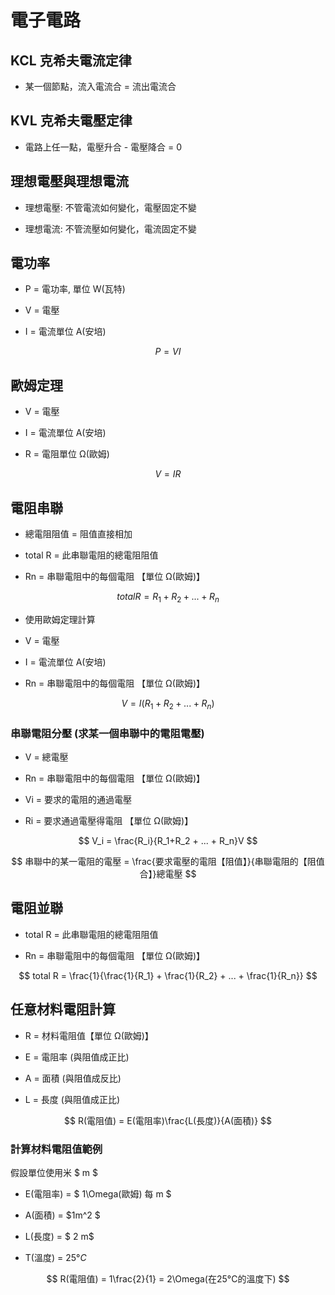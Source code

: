 # 電子電路

## KCL 克希夫電流定律

- 某一個節點，流入電流合 = 流出電流合

## KVL 克希夫電壓定律

- 電路上任一點，電壓升合 - 電壓降合 = 0

## 理想電壓與理想電流

- 理想電壓: 不管電流如何變化，電壓固定不變

- 理想電流: 不管流壓如何變化，電流固定不變

## 電功率

- P = 電功率, 單位 W(瓦特)

- V = 電壓

- I = 電流單位 A(安培)

$$
P= VI
$$

## 歐姆定理

- V = 電壓

- I  = 電流單位 A(安培)

- R = 電阻單位 Ω(歐姆)

$$
V=IR
$$

## 電阻串聯

- 總電阻阻值 = 阻值直接相加

- total R = 此串聯電阻的總電阻阻值

- Rn = 串聯電阻中的每個電阻 【單位 Ω(歐姆)】

$$
total R = R_1 + R_2 + ... + R_n
$$

- 使用歐姆定理計算

- V = 電壓

- I = 電流單位 A(安培)

- Rn = 串聯電阻中的每個電阻 【單位 Ω(歐姆)】

$$
V = I (R_1 + R_2 + ... + R_n)
$$

### 串聯電阻分壓 (求某一個串聯中的電阻電壓)

- V = 總電壓

- Rn = 串聯電阻中的每個電阻 【單位 Ω(歐姆)】

- Vi = 要求的電阻的通過電壓

- Ri = 要求通過電壓得電阻 【單位 Ω(歐姆)】

$$
V_i = \frac{R_i}{R_1+R_2 + ... + R_n}V
$$

$$
串聯中的某一電阻的電壓 = \frac{要求電壓的電阻【阻值】}{串聯電阻的【阻值合】}總電壓
$$

## 電阻並聯

- total R = 此串聯電阻的總電阻阻值

- Rn = 串聯電阻中的每個電阻 【單位 Ω(歐姆)】

$$
total R = \frac{1}{\frac{1}{R_1} + \frac{1}{R_2} + ... + \frac{1}{R_n}}
$$

## 任意材料電阻計算

- R = 材料電阻值【單位 Ω(歐姆)】

- E = 電阻率 (與阻值成正比)

- A = 面積 (與阻值成反比)

- L = 長度 (與阻值成正比)

$$
R(電阻值) = E(電阻率)\frac{L(長度)}{A(面積)}
$$

### 計算材料電阻值範例

假設單位使用米 $ m $

- E(電阻率) = $ 1\Omega(歐姆) 每 m $

- A(面積) = $1m^2 $

- L(長度) = $ 2 m$

- T(溫度) = $25°C$

$$
R(電阻值) = 1\frac{2}{1} = 2\Omega(在25°C的溫度下)
$$
